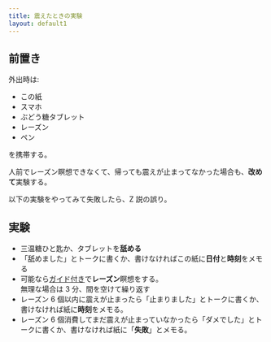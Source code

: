 ```yaml
---
title: 震えたときの実験
layout: default1
---
```

## 前置き　

外出時は:

- この紙
- スマホ
- ぶどう糖タブレット
- レーズン
- ペン

を携帯する。

人前でレーズン瞑想できなくて、帰っても震えが止まってなかった場合も、**改めて**実験する。

以下の実験をやってみて失敗したら、Z 説の誤り。

## 実験

- 三温糖ひと匙か、タブレットを**舐める**
- 「舐めました」とトークに書くか、書けなければこの紙に**日付**と**時刻**をメモる
- 可能なら[ガイド付き](https://drive.google.com/file/d/1jkf0O5cDtmI8oqrsiaE-7ur0YKvS751l/view?usp=drive_link)で**レーズン**瞑想をする。  
  無理な場合は 3 分、間を空けて繰り返す
- レーズン 6 個以内に震えが止まったら「止まりました」とトークに書くか、書けなければ紙に**時刻**をメモる。
- レーズン 6 個消費してまだ震えが止まっていなかったら「ダメでした」とトークに書くか、書けなければ紙に「**失敗**」とメモる。
